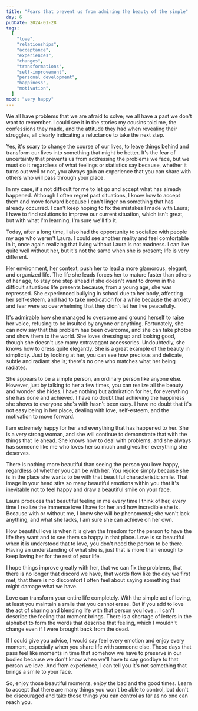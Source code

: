 ```yaml
---
title: "Fears that prevent us from admiring the beauty of the simple"
day: 6
pubDate: 2024-01-28
tags:
  [
    "love",
    "relationships",
    "acceptance",
    "experiences",
    "changes",
    "transformations",
    "self-improvement",
    "personal development",
    "happiness",
    "motivation",
  ]
mood: "very happy"
---
```


We all have problems that we are afraid to solve; we all have a past we don't want to remember. I could see it in the stories my cousins told me, the confessions they made, and the attitude they had when revealing their struggles, all clearly indicating a reluctance to take the next step.

Yes, it's scary to change the course of our lives, to leave things behind and transform our lives into something that might be better. It's the fear of uncertainty that prevents us from addressing the problems we face, but we must do it regardless of what feelings or statistics say because, whether it turns out well or not, you always gain an experience that you can share with others who will pass through your place.

In my case, it's not difficult for me to let go and accept what has already happened. Although I often regret past situations, I know how to accept them and move forward because I can't linger on something that has already occurred. I can't keep hoping to fix the mistakes I made with Laura; I have to find solutions to improve our current situation, which isn't great, but with what I'm learning, I'm sure we'll fix it.

Today, after a long time, I also had the opportunity to socialize with people my age who weren't Laura. I could see another reality and feel comfortable in it, once again realizing that living without Laura is not madness. I can live quite well without her, but it's not the same when she is present; life is very different.

Her environment, her context, push her to lead a more glamorous, elegant, and organized life. The life she leads forces her to mature faster than others of her age, to stay one step ahead if she doesn't want to drown in the difficult situations life presents because, from a young age, she was repressed. She experienced bullying in school due to her body, affecting her self-esteem, and had to take medication for a while because the anxiety and fear were so overwhelming that they didn't let her live peacefully.

It's admirable how she managed to overcome and ground herself to raise her voice, refusing to be insulted by anyone or anything. Fortunately, she can now say that this problem has been overcome, and she can take photos and show them to the world. She loves dressing up and looking good, though she doesn't use many extravagant accessories. Undoubtedly, she knows how to dress quite elegantly. She is a great example of the beauty in simplicity. Just by looking at her, you can see how precious and delicate, subtle and radiant she is; there's no one who matches what her being radiates.

She appears to be a simple person, an ordinary person like anyone else. However, just by talking to her a few times, you can realize all the beauty and wonder she hides. I have nothing but admiration for her, for everything she has done and achieved. I have no doubt that achieving the happiness she shows to everyone she's with hasn't been easy. I have no doubt that it's not easy being in her place, dealing with love, self-esteem, and the motivation to move forward.

I am extremely happy for her and everything that has happened to her. She is a very strong woman, and she will continue to demonstrate that with the things that lie ahead. She knows how to deal with problems, and she always has someone like me who loves her so much and gives her everything she deserves.

There is nothing more beautiful than seeing the person you love happy, regardless of whether you can be with her. You rejoice simply because she is in the place she wants to be with that beautiful characteristic smile. That image in your head stirs so many beautiful emotions within you that it's inevitable not to feel happy and draw a beautiful smile on your face.

Laura produces that beautiful feeling in me every time I think of her, every time I realize the immense love I have for her and how incredible she is. Because with or without me, I know she will be phenomenal; she won't lack anything, and what she lacks, I am sure she can achieve on her own.

How beautiful love is when it is given the freedom for the person to have the life they want and to see them so happy in that place. Love is so beautiful when it is understood that to love, you don't need the person to be there. Having an understanding of what she is, just that is more than enough to keep loving her for the rest of your life.

I hope things improve greatly with her, that we can fix the problems, that there is no longer that discord we have, that words flow like the day we first met, that there is no discomfort I often feel about saying something that might damage what we have.

Love can transform your entire life completely. With the simple act of loving, at least you maintain a smile that you cannot erase. But if you add to love the act of sharing and blending life with that person you love... I can't describe the feeling that moment brings. There is a shortage of letters in the alphabet to form the words that describe that feeling, which I wouldn't change even if I were brought back from the dead.

If I could give you advice, I would say feel every emotion and enjoy every moment, especially when you share life with someone else. Those days that pass feel like moments in time that somehow we have to preserve in our bodies because we don't know when we'll have to say goodbye to that person we love. And from experience, I can tell you it's not something that brings a smile to your face.

So, enjoy those beautiful moments, enjoy the bad and the good times. Learn to accept that there are many things you won't be able to control, but don't be discouraged and take those things you can control as far as no one can reach you.
